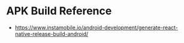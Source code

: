 # APK Build Reference
- https://www.instamobile.io/android-development/generate-react-native-release-build-android/